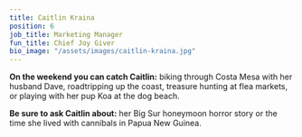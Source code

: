 ```yaml
---
title: Caitlin Kraina
position: 6
job_title: Marketing Manager
fun_title: Chief Joy Giver
bio_image: "/assets/images/caitlin-kraina.jpg"
---
```


**On the weekend you can catch Caitlin:** biking through Costa Mesa with her husband Dave, roadtripping up the coast, treasure hunting at flea markets, or playing with her pup Koa at the dog beach.

**Be sure to ask Caitlin about:** her Big Sur honeymoon horror story or the time she lived with cannibals in Papua New Guinea.
